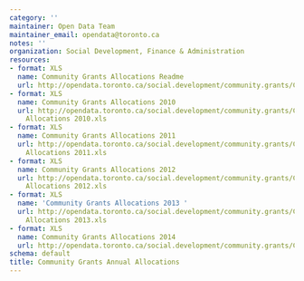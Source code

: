```yaml
---
category: ''
maintainer: Open Data Team
maintainer_email: opendata@toronto.ca
notes: ''
organization: Social Development, Finance & Administration
resources:
- format: XLS
  name: Community Grants Allocations Readme
  url: http://opendata.toronto.ca/social.development/community.grants/CommunityGrantsReadMe.xls
- format: XLS
  name: Community Grants Allocations 2010
  url: http://opendata.toronto.ca/social.development/community.grants/Community Grants
    Allocations 2010.xls
- format: XLS
  name: Community Grants Allocations 2011
  url: http://opendata.toronto.ca/social.development/community.grants/Community Grants
    Allocations 2011.xls
- format: XLS
  name: Community Grants Allocations 2012
  url: http://opendata.toronto.ca/social.development/community.grants/Community Grants
    Allocations 2012.xls
- format: XLS
  name: 'Community Grants Allocations 2013 '
  url: http://opendata.toronto.ca/social.development/community.grants/Community Grants
    Allocations 2013.xls
- format: XLS
  name: Community Grants Allocations 2014
  url: http://opendata.toronto.ca/social.development/community.grants/Community%20Grants%20Allocations%202014.xls
schema: default
title: Community Grants Annual Allocations
---
```

